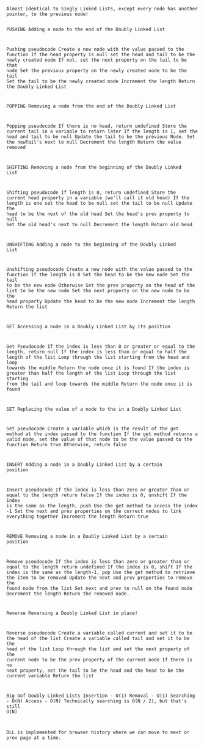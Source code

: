 <code>
Almost identical to Singly Linked Lists, except every node has another pointer, to the previous node!

PUSHING
Adding a node to the end of the Doubly Linked List

Pushing pseudocode
Create a new node with the value passed to the function
If the head property is null set the head and tail to be the newly created node 
If not, set the next property on the tail to be that node
Set the previous property on the newly created node to be the tail
Set the tail to be the newly created node
Increment the length
Return the Doubly Linked List

POPPING
Removing a node from the end of the Doubly Linked List

Popping pseudocode
If there is no head, return undefined
Store the current tail in a variable to return later
If the length is 1, set the head and tail to be null
Update the tail to be the previous Node.
Set the newTail's next to null
Decrement the length
Return the value removed

SHIFTING
Removing a node from the beginning of the Doubly Linked List

Shifting pseudocode
If length is 0, return undefined
Store the current head property in a variable (we'll call it old head)
If the length is one
set the head to be null
set the tail to be null
Update the head to be the next of the old head
Set the head's prev property to null
Set the old head's next to null
Decrement the length
Return old head

UNSHIFTING
Adding a node to the beginning of the Doubly Linked List

Unshifting pseudocode
Create a new node with the value passed to the function
If the length is 0
Set the head to be the new node
Set the tail to be the new node
Otherwise
Set the prev property on the head of the list to be the new node
Set the next property on the new node to be the head property 
Update the head to be the new node
Increment the length
Return the list


GET
Accessing a node in a Doubly Linked List by its position

Get Pseudocode
If the index is less than 0 or greater or equal to the length, return null
If the index is less than or equal to half the length of the list
Loop through the list starting from the head and loop towards the middle
Return the node once it is found
If the index is greater than half the length of the list
​Loop through the list starting from the tail and loop towards the middle
Return the node once it is found


SET
Replacing the value of a node to the in a Doubly Linked List

Set pseudocode
Create a variable which is the result of the get method at the index passed to the function
If the get method returns a valid node, set the value of that node to be the value passed to the function
Return true
Otherwise, return false


INSERT
Adding a node in a Doubly Linked List by a certain position

Insert pseudocode
If the index is less than zero or greater than or equal to the length return false
If the index is 0, unshift
If the index is the same as the length, push
Use the get method to access the index -1
Set the next and prev properties on the correct nodes to link everything together
Increment the length 
Return true


REMOVE
Removing a node in a Doubly Linked List by a certain position

Remove pseudocode
If the index is less than zero or greater than or equal to the length return undefined
If the index is 0, shift
If the index is the same as the length-1, pop
Use the get method to retrieve the item to be removed
Update the next and prev properties to remove the found node from the list
Set next and prev to null on the found node
Decrement the length
Return the removed node.


Reverse
Reversing a Doubly Linked List in place!

Reverse pseudocode
Create a variable called current and set it to be the head of the list
Create a variable called tail and set it to be the head of the list
Loop through the list and set the next property of the current node to be the prev property of the current node
If there is no next property, set the tail to be the head and the head to be the current variable
Return the list

Big Oof Doubly Linked Lists
Insertion -   O(1)
Removal -   O(1)
Searching -   O(N)
Access -   O(N)
Technically searching is O(N / 2), but that's still O(N)

DLL is implemented for browser history where we can move to next or prev page at a time.
</code>

